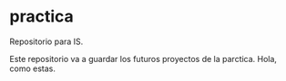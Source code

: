 practica
========

Repositorio para IS.

Este repositorio va a guardar los futuros proyectos de la parctica.
Hola, como estas.
